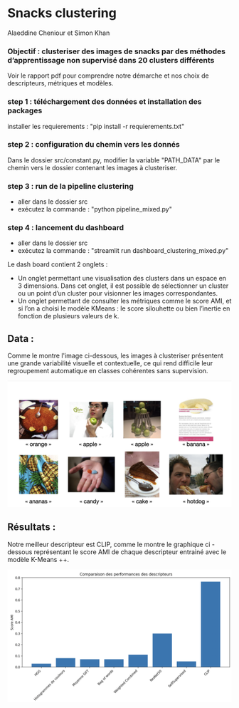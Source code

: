 # Snacks clustering

Alaeddine Cheniour et Simon Khan

### Objectif : clusteriser des images de snacks par des méthodes d’apprentissage non supervisé dans 20 clusters différents

Voir le rapport pdf pour comprendre notre démarche et nos choix de descripteurs, métriques et modèles. 

### step 1 : téléchargement des données et installation des packages

installer les requierements : "pip install -r requierements.txt"

### step 2 : configuration du chemin vers les donnés

Dans le dossier src/constant.py, modifier la variable "PATH_DATA" par le chemin vers le dossier contenant les images à clusteriser. 

### step 3 :  run de la pipeline clustering

 - aller dans le dossier src
 - exécutez la commande : "python pipeline_mixed.py"

### step 4 : lancement du dashboard

- aller dans le dossier src 
- exécutez la commande : "streamlit run dashboard_clustering_mixed.py"

Le dash board contient 2 onglets : 

- Un onglet permettant une visualisation des clusters dans un espace en 3 dimensions. Dans cet onglet, il est possible de sélectionner un cluster ou un point d’un cluster pour visionner les images correspondantes.
- Un onglet permettant de consulter les métriques comme le score AMI, et si l’on a choisi le modèle KMeans : le score silouhette ou bien l’inertie en fonction de plusieurs valeurs de k.

## Data : 

Comme le montre l'image ci-dessous, les images à clusteriser présentent une grande variabilité visuelle et contextuelle, ce qui rend difficile leur regroupement automatique en classes cohérentes sans supervision. 

![images.png](static/images.png)

## Résultats :

Notre meilleur descripteur est CLIP, comme le montre le graphique ci - dessous représentant le score AMI de chaque descripteur entrainé avec le modèle K-Means ++.

![graph.png](static/graph.png)
